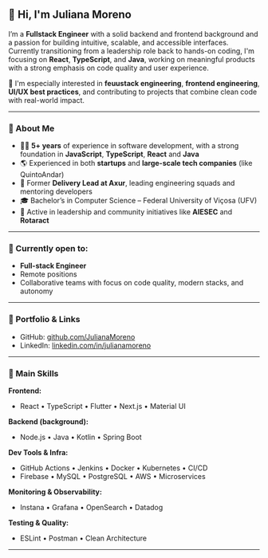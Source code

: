 ## 👋 Hi, I'm Juliana Moreno

I’m a **Fullstack Engineer** with a solid backend and frontend background and a passion for building intuitive, scalable, and accessible interfaces.  
Currently transitioning from a leadership role back to hands-on coding, I'm focusing on **React**, **TypeScript**, and **Java**, working on meaningful products with a strong emphasis on code quality and user experience.

🎯 I'm especially interested in **feuustack engineering**, **frontend engineering**, **UI/UX best practices**, and contributing to projects that combine clean code with real-world impact.

---

### 🧠 About Me

- 👩‍💻 **5+ years** of experience in software development, with a strong foundation in **JavaScript**, **TypeScript**, **React** and **Java**
- 🌎 Experienced in both **startups** and **large-scale tech companies** (like QuintoAndar)
- 📌 Former **Delivery Lead at Axur**, leading engineering squads and mentoring developers
- 🎓 Bachelor’s in Computer Science – Federal University of Viçosa (UFV)
- 🤝 Active in leadership and community initiatives like **AIESEC** and **Rotaract**

---

### 💼 Currently open to:

- **Full-stack Engineer**  
- Remote positions  
- Collaborative teams with focus on code quality, modern stacks, and autonomy

---

### 🔗 Portfolio & Links

- GitHub: [github.com/JulianaMoreno](https://github.com/JulianaMoreno)
- LinkedIn: [linkedin.com/in/julianamoreno](https://linkedin.com/in/julianamoreno)

---

### 🔧 Main Skills

**Frontend:**
- React • TypeScript • Flutter • Next.js • Material UI

**Backend (background):**
- Node.js • Java • Kotlin • Spring Boot

**Dev Tools & Infra:**
- GitHub Actions • Jenkins • Docker • Kubernetes • CI/CD  
- Firebase • MySQL • PostgreSQL • AWS • Microservices

**Monitoring & Observability:**
- Instana • Grafana • OpenSearch • Datadog

**Testing & Quality:**
- ESLint • Postman • Clean Architecture

---

###
